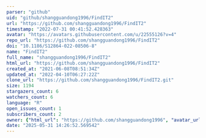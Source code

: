 ```yaml
---
parser: "github"
uid: "github/shangguandong1996/FindIT2"
url: "https://github.com/shangguandong1996/FindIT2"
timestamp: "2022-07-31 00:41:52.428363"
avatar: "https://avatars.githubusercontent.com/u/22555126?v=4"
repo_url: "https://github.com/shangguandong1996/FindIT2"
doi: "10.1186/S12864-022-08506-8"
name: "FindIT2"
full_name: "shangguandong1996/FindIT2"
html_url: "https://github.com/shangguandong1996/FindIT2"
created_at: "2021-06-08T08:51:34Z"
updated_at: "2022-04-10T06:27:22Z"
clone_url: "https://github.com/shangguandong1996/FindIT2.git"
size: 1194
stargazers_count: 6
watchers_count: 6
language: "R"
open_issues_count: 1
subscribers_count: 2
owner: {"html_url": "https://github.com/shangguandong1996", "avatar_url": "https://avatars.githubusercontent.com/u/22555126?v=4", "login": "shangguandong1996", "type": "User"}
date: "2025-05-31 14:26:52.569542"
---
```

